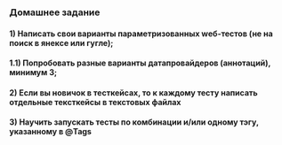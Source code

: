 ### Домашнее задание
#### 1) Написать свои варианты параметризованных wеб-тестов (не на поиск в янексе или гугле);

#### 1.1) Попробовать разные варианты датапровайдеров (аннотаций), минимум 3;

#### 2) Если вы новичок в тесткейсах, то к каждому тесту написать отдельные тексткейсы в текстовых файлах

#### 3) Научить запускать тесты по комбинации и/или одному тэгу, указанному в @Tags